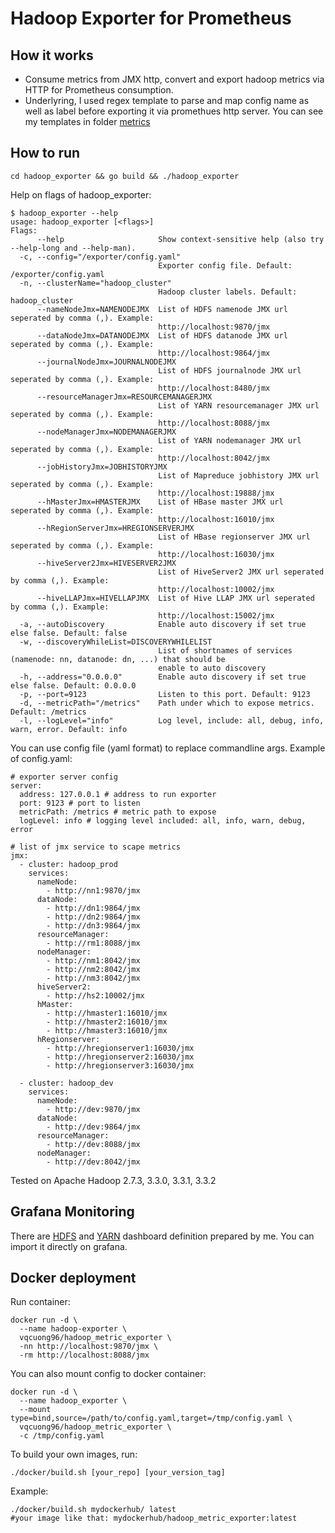 # Hadoop Exporter for Prometheus

## How it works
- Consume metrics from JMX http, convert and export hadoop metrics via HTTP for Prometheus consumption.
- Underlyring, I used regex template to parse and map config name as well as label before exporting it via promethues http server. You can see my templates in folder [metrics](./metrics)

## How to run
```
cd hadoop_exporter && go build && ./hadoop_exporter
```

Help on flags of hadoop_exporter:
```
$ hadoop_exporter --help
usage: hadoop_exporter [<flags>]
Flags:
      --help                     Show context-sensitive help (also try --help-long and --help-man).
  -c, --config="/exporter/config.yaml"  
                                 Exporter config file. Default: /exporter/config.yaml
  -n, --clusterName="hadoop_cluster"  
                                 Hadoop cluster labels. Default: hadoop_cluster
      --nameNodeJmx=NAMENODEJMX  List of HDFS namenode JMX url seperated by comma (,). Example:
                                 http://localhost:9870/jmx
      --dataNodeJmx=DATANODEJMX  List of HDFS datanode JMX url seperated by comma (,). Example:
                                 http://localhost:9864/jmx
      --journalNodeJmx=JOURNALNODEJMX  
                                 List of HDFS journalnode JMX url seperated by comma (,). Example:
                                 http://localhost:8480/jmx
      --resourceManagerJmx=RESOURCEMANAGERJMX  
                                 List of YARN resourcemanager JMX url seperated by comma (,). Example:
                                 http://localhost:8088/jmx
      --nodeManagerJmx=NODEMANAGERJMX  
                                 List of YARN nodemanager JMX url seperated by comma (,). Example:
                                 http://localhost:8042/jmx
      --jobHistoryJmx=JOBHISTORYJMX  
                                 List of Mapreduce jobhistory JMX url seperated by comma (,). Example:
                                 http://localhost:19888/jmx
      --hMasterJmx=HMASTERJMX    List of HBase master JMX url seperated by comma (,). Example:
                                 http://localhost:16010/jmx
      --hRegionServerJmx=HREGIONSERVERJMX  
                                 List of HBase regionserver JMX url seperated by comma (,). Example:
                                 http://localhost:16030/jmx
      --hiveServer2Jmx=HIVESERVER2JMX  
                                 List of HiveServer2 JMX url seperated by comma (,). Example:
                                 http://localhost:10002/jmx
      --hiveLLAPJmx=HIVELLAPJMX  List of Hive LLAP JMX url seperated by comma (,). Example:
                                 http://localhost:15002/jmx
  -a, --autoDiscovery            Enable auto discovery if set true else false. Default: false
  -w, --discoveryWhileList=DISCOVERYWHILELIST  
                                 List of shortnames of services (namenode: nn, datanode: dn, ...) that should be
                                 enable to auto discovery
  -h, --address="0.0.0.0"        Enable auto discovery if set true else false. Default: 0.0.0.0
  -p, --port=9123                Listen to this port. Default: 9123
  -d, --metricPath="/metrics"    Path under which to expose metrics. Default: /metrics
  -l, --logLevel="info"          Log level, include: all, debug, info, warn, error. Default: info
```

You can use config file (yaml format) to replace commandline args. Example of config.yaml:
```
# exporter server config
server:
  address: 127.0.0.1 # address to run exporter
  port: 9123 # port to listen
  metricPath: /metrics # metric path to expose
  logLevel: info # logging level included: all, info, warn, debug, error

# list of jmx service to scape metrics
jmx:
  - cluster: hadoop_prod
    services:
      nameNode:
        - http://nn1:9870/jmx
      dataNode:
        - http://dn1:9864/jmx
        - http://dn2:9864/jmx
        - http://dn3:9864/jmx
      resourceManager:
        - http://rm1:8088/jmx
      nodeManager:
        - http://nm1:8042/jmx
        - http://nm2:8042/jmx
        - http://nm3:8042/jmx
      hiveServer2:
        - http://hs2:10002/jmx
      hMaster:
        - http://hmaster1:16010/jmx
        - http://hmaster2:16010/jmx
        - http://hmaster3:16010/jmx
      hRegionserver:
        - http://hregionserver1:16030/jmx
        - http://hregionserver2:16030/jmx
        - http://hregionserver3:16030/jmx

  - cluster: hadoop_dev
    services:
      nameNode:
        - http://dev:9870/jmx
      dataNode:
        - http://dev:9864/jmx
      resourceManager:
        - http://dev:8088/jmx
      nodeManager:
        - http://dev:8042/jmx
```

Tested on Apache Hadoop 2.7.3, 3.3.0, 3.3.1, 3.3.2

## Grafana Monitoring
There are [HDFS](./dashboards/hdfs.json) and [YARN](./dashboards/yarn.json) dashboard definition prepared by me. You can import it directly on grafana.

## Docker deployment

Run container:
```
docker run -d \
  --name hadoop-exporter \
  vqcuong96/hadoop_metric_exporter \
  -nn http://localhost:9870/jmx \
  -rm http://localhost:8088/jmx
```

You can also mount config to docker container:
```
docker run -d \
  --name hadoop_exporter \
  --mount type=bind,source=/path/to/config.yaml,target=/tmp/config.yaml \
  vqcuong96/hadoop_metric_exporter \
  -c /tmp/config.yaml
```

To build your own images, run:
```
./docker/build.sh [your_repo] [your_version_tag]
```

Example:
```
./docker/build.sh mydockerhub/ latest 
#your image like that: mydockerhub/hadoop_metric_exporter:latest
```
